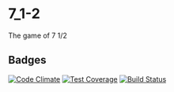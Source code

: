 # 7_1-2
The game of 7 1/2
## Badges
[![Code Climate](https://codeclimate.com/github/Zrp200/7_1-2/badges/gpa.svg)](https://codeclimate.com/github/Zrp200/7_1-2)
[![Test Coverage](https://codeclimate.com/github/Zrp200/7_1-2/badges/coverage.svg)](https://codeclimate.com/github/Zrp200/7_1-2)
[![Build Status](https://travis-ci.org/Zrp200/7_1-2.svg)](https://travis-ci.org/Zrp200/7_1-2)
